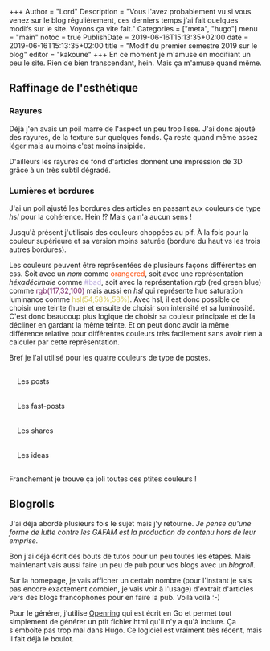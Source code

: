 +++
Author = "Lord"
Description = "Vous l'avez probablement vu si vous venez sur le blog régulièrement, ces derniers temps j'ai fait quelques modifs sur le site. Voyons ça vite fait."
Categories = ["meta", "hugo"]
menu = "main"
notoc = true
PublishDate = 2019-06-16T15:13:35+02:00
date = 2019-06-16T15:13:35+02:00
title = "Modif du premier semestre 2019 sur le blog"
editor = "kakoune"
+++
En ce moment je m'amuse en modifiant un peu le site.
Rien de bien transcendant, hein.
Mais ça m'amuse quand même.

## Raffinage de l'esthétique

### Rayures
Déjà j'en avais un poil marre de l'aspect un peu trop lisse.
J'ai donc ajouté des rayures, de la texture sur quelques fonds.
Ça reste quand même assez léger mais au moins c'est moins insipide.

D'ailleurs les rayures de fond d'articles donnent une impression de 3D grâce à un très subtil dégradé.

### Lumières et bordures
J'ai un poil ajusté les bordures des articles en passant aux couleurs de type *hsl* pour la cohérence.
Hein !? Mais ça n'a aucun sens !

Jusqu'à présent j'utilisais des couleurs choppées au pif.
À la fois pour la couleur supérieure et sa version moins saturée (bordure du haut vs les trois autres bordures).

Les couleurs peuvent être représentées de plusieurs façons différentes en css.
Soit avec un *nom* comme <span style="color:orangered;">orangered</span>, soit avec une représentation *héxadécimale* comme <span style="color:#bad;">#bad</span>, soit avec la représentation *rgb* (red green blue) comme <span style="color:rgb(117,32,100);">rgb(117,32,100)</span> mais aussi en *hsl* qui représente hue saturation luminance comme <span style="color:hsl(54,58%,58%);">hsl(54,58%,58%)</span>.
Avec hsl, il est donc possible de choisir une teinte (hue) et ensuite de choisir son intensité et sa luminosité.
C'est donc beaucoup plus logique de choisir sa couleur principale et de la décliner en gardant la même teinte.
Et on peut donc avoir la même différence relative pour différentes couleurs très facilement sans avoir rien à calculer par cette représentation.

Bref je l'ai utilisé pour les quatre couleurs de type de postes.

<div class="posts" style="padding:1rem;">Les posts</div>
<div class="fast-posts" style="padding:1rem;">Les fast-posts</div>
<div class="shares" style="padding:1rem;">Les shares</div>
<div class="ideas" style="padding:1rem;">Les ideas</div>

Franchement je trouve ça joli toutes ces ptites couleurs !

## Blogrolls
J'ai déjà abordé plusieurs fois le sujet mais j'y retourne.
*Je pense qu'une forme de lutte contre les GAFAM est la production de contenu hors de leur emprise.*

Bon j'ai déjà écrit des bouts de tutos pour un peu toutes les étapes.
Mais maintenant vais aussi faire un peu de pub pour vos blogs avec un *blogroll*.

Sur la homepage, je vais afficher un certain nombre (pour l'instant je sais pas encore exactement combien, je vais voir à l'usage) d'extrait d'articles vers des blogs francophones pour en faire la pub.
Voilà voilà :-)

Pour le générer, j'utilise [Openring](https://git.sr.ht/~sircmpwn/openring) qui est écrit en Go et permet tout simplement de générer un ptit fichier html qu'il n'y a qu'à inclure.
Ça s'emboîte pas trop mal dans Hugo.
Ce logiciel est vraiment très récent, mais il fait déjà le boulot.

